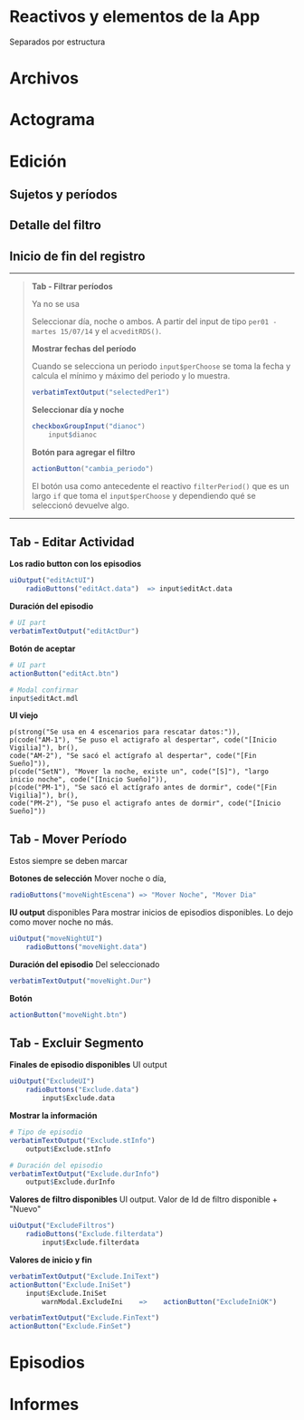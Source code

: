 # Reactivos y elementos de la App

Separados por estructura



# Archivos













# Actograma











# Edición

## Sujetos y períodos





## Detalle del filtro



## Inicio de fin del registro



------

> **Tab - Filtrar períodos**
>
> Ya no se usa
>
> Seleccionar día, noche o ambos. A partir del input de tipo `per01 - martes 15/07/14` y el `acveditRDS()`.
>
> **Mostrar fechas del período**
>
> Cuando se selecciona un periodo `input$perChoose` se toma la fecha y calcula el mínimo y máximo del periodo y lo muestra.
>
> ```R
> verbatimTextOutput("selectedPer1")
> ```
>
> **Seleccionar día y noche**
>
> ```R
> checkboxGroupInput("dianoc")
>     input$dianoc
> ```
>
> **Botón para agregar el filtro**
>
> ```R
> actionButton("cambia_periodo")
> ```
>
> El botón usa como antecedente el reactivo `filterPeriod()` que es un largo `if` que toma el `input$perChoose` y dependiendo qué se seleccionó devuelve algo.

------



## Tab - Editar Actividad

**Los radio button con los episodios**

```R
uiOutput("editActUI")
    radioButtons("editAct.data")  => input$editAct.data
```

**Duración del episodio**

```R
# UI part
verbatimTextOutput("editActDur")
```

**Botón de aceptar**

```R
# UI part
actionButton("editAct.btn")

# Modal confirmar
input$editAct.mdl

```

**UI viejo**

```
p(strong("Se usa en 4 escenarios para rescatar datos:")),
p(code("AM-1"), "Se puso el actigrafo al despertar", code("[Inicio Vigilia]"), br(), 
code("AM-2"), "Se sacó el actígrafo al despertar", code("[Fin Sueño]")),
p(code("SetN"), "Mover la noche, existe un", code("[S]"), "largo inicio noche", code("[Inicio Sueño]")),
p(code("PM-1"), "Se sacó el actígrafo antes de dormir", code("[Fin Vigilia]"), br(),
code("PM-2"), "Se puso el actigrafo antes de dormir", code("[Inicio Sueño]"))
```



## Tab - Mover Período

Estos siempre se deben marcar

**Botones de selección**
Mover noche o día, 

```R
radioButtons("moveNightEscena") => "Mover Noche", "Mover Dia"
```

**IU output** disponibles
Para mostrar inicios de episodios disponibles. Lo dejo como mover noche no más.

```R
uiOutput("moveNightUI")
    radioButtons("moveNight.data")
```

**Duración del episodio**
Del seleccionado

```R
verbatimTextOutput("moveNight.Dur")
```

**Botón**

```R
actionButton("moveNight.btn")
```



## Tab - Excluir Segmento

**Finales de episodio disponibles**
UI output

```R
uiOutput("ExcludeUI")
    radioButtons("Exclude.data")
		input$Exclude.data
```

**Mostrar la información**

```R
# Tipo de episodio
verbatimTextOutput("Exclude.stInfo")
	output$Exclude.stInfo

# Duración del episodio
verbatimTextOutput("Exclude.durInfo")
	output$Exclude.durInfo
```

**Valores de filtro disponibles**
UI output. Valor de Id de filtro disponible + "Nuevo"

```R
uiOutput("ExcludeFiltros")
	radioButtons("Exclude.filterdata")
		input$Exclude.filterdata
```

**Valores de inicio y fin**

```R
verbatimTextOutput("Exclude.IniText")
actionButton("Exclude.IniSet")
	input$Exclude.IniSet
		warnModal.ExcludeIni    =>    actionButton("ExcludeIniOK")

verbatimTextOutput("Exclude.FinText")
actionButton("Exclude.FinSet")
```



# Episodios









# Informes





